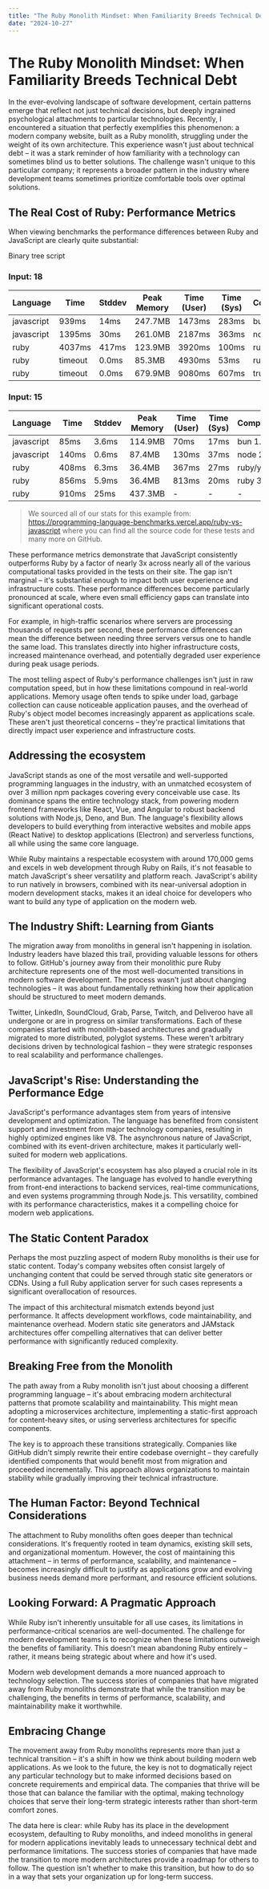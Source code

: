 ```yaml
---
title: "The Ruby Monolith Mindset: When Familiarity Breeds Technical Debt"
date: "2024-10-27"
---
```


# The Ruby Monolith Mindset: When Familiarity Breeds Technical Debt

In the ever-evolving landscape of software development, certain patterns emerge that reflect not just technical decisions, but deeply ingrained psychological attachments to particular technologies. Recently, I encountered a situation that perfectly exemplifies this phenomenon: a modern company website, built as a Ruby monolith, struggling under the weight of its own architecture. This experience wasn't just about technical debt – it was a stark reminder of how familiarity with a technology can sometimes blind us to better solutions. The challenge wasn't unique to this particular company; it represents a broader pattern in the industry where development teams sometimes prioritize comfortable tools over optimal solutions.

## The Real Cost of Ruby: Performance Metrics

When viewing benchmarks the performance differences between Ruby and JavaScript are clearly quite substantial:

Binary tree script

### Input: 18
| Language | Time | Stddev | Peak Memory | Time (User) | Time (Sys) | Compiler/Runtime |
|----------|------|--------|-------------|-------------|------------|------------------|
| javascript | 939ms | 14ms | 247.7MB | 1473ms | 283ms | bun 1.0.25 |
| javascript | 1395ms | 30ms | 261.0MB | 2187ms | 363ms | node 21.6.1 |
| ruby | 4037ms | 417ms | 123.9MB | 3920ms | 100ms | ruby/yjit 3.3.0 |
| ruby | timeout | 0.0ms | 85.3MB | 4930ms | 53ms | ruby 3.3.0 |
| ruby | timeout | 0.0ms | 679.9MB | 9080ms | 607ms | truffleruby 23.1.2 |

### Input: 15
| Language | Time | Stddev | Peak Memory | Time (User) | Time (Sys) | Compiler/Runtime |
|----------|------|--------|-------------|-------------|------------|------------------|
| javascript | 85ms | 3.6ms | 114.9MB | 70ms | 17ms | bun 1.0.25 |
| javascript | 140ms | 0.6ms | 87.4MB | 130ms | 37ms | node 21.6.1 |
| ruby | 408ms | 6.3ms | 36.4MB | 367ms | 27ms | ruby/yjit 3.3.0 |
| ruby | 856ms | 5.9ms | 36.4MB | 813ms | 20ms | ruby 3.3.0 |
| ruby | 910ms | 25ms | 437.3MB | - | - | - |


> We sourced all of our stats for this example from: https://programming-language-benchmarks.vercel.app/ruby-vs-javascript where you can find all the source code for these tests and many more on GitHub.


These performance metrics demonstrate that JavaScript consistently outperforms Ruby by a factor of nearly 3x across nearly all of the various computational tasks provided in the tests on their site. The gap isn't marginal – it's substantial enough to impact both user experience and infrastructure costs. These performance differences become particularly pronounced at scale, where even small efficiency gaps can translate into significant operational costs.

For example, in high-traffic scenarios where servers are processing thousands of requests per second, these performance differences can mean the difference between needing three servers versus one to handle the same load. This translates directly into higher infrastructure costs, increased maintenance overhead, and potentially degraded user experience during peak usage periods.

The most telling aspect of Ruby's performance challenges isn't just in raw computation speed, but in how these limitations compound in real-world applications. Memory usage often tends to spike under load, garbage collection can cause noticeable application pauses, and the overhead of Ruby's object model becomes increasingly apparent as applications scale. These aren't just theoretical concerns – they're practical limitations that directly impact user experience and infrastructure costs.

## Addressing the ecosystem

JavaScript stands as one of the most versatile and well-supported programming languages in the industry, with an unmatched ecosystem of over 3 million npm packages covering every conceivable use case. Its dominance spans the entire technology stack, from powering modern frontend frameworks like React, Vue, and Angular to robust backend solutions with Node.js, Deno, and Bun. The language's flexibility allows developers to build everything from interactive websites and mobile apps (React Native) to desktop applications (Electron) and serverless functions, all while using the same core language.

While Ruby maintains a respectable ecosystem with around 170,000 gems and excels in web development through Ruby on Rails, it's not feasable to match JavaScript's sheer versatility and platform reach. JavaScript's ability to run natively in browsers, combined with its near-universal adoption in modern development stacks, makes it an ideal choice for developers who want to build any type of application on the modern web.

## The Industry Shift: Learning from Giants

The migration away from monoliths in general isn't happening in isolation. Industry leaders have blazed this trail, providing valuable lessons for others to follow. GitHub's journey away from their monolithic pure Ruby architecture represents one of the most well-documented transitions in modern software development. The process wasn't just about changing technologies – it was about fundamentally rethinking how their application should be structured to meet modern demands.

Twitter, LinkedIn, SoundCloud, Grab, Parse, Twitch, and Deliveroo have all undergone or are in progress on similar transformations. Each of these companies started with monolith-based architectures and gradually migrated to more distributed, polyglot systems. These weren't arbitrary decisions driven by technological fashion – they were strategic responses to real scalability and performance challenges.

## JavaScript's Rise: Understanding the Performance Edge

JavaScript's performance advantages stem from years of intensive development and optimization. The language has benefited from consistent support and investment from major technology companies, resulting in highly optimized engines like V8. The asynchronous nature of JavaScript, combined with its event-driven architecture, makes it particularly well-suited for modern web applications.

The flexibility of JavaScript's ecosystem has also played a crucial role in its performance advantages. The language has evolved to handle everything from front-end interactions to backend services, real-time communications, and even systems programming through Node.js. This versatility, combined with its performance characteristics, makes it a compelling choice for modern web applications.

## The Static Content Paradox

Perhaps the most puzzling aspect of modern Ruby monoliths is their use for static content. Today's company websites often consist largely of unchanging content that could be served through static site generators or CDNs. Using a full Ruby application server for such cases represents a significant overallocation of resources.

The impact of this architectural mismatch extends beyond just performance. It affects development workflows, code maintainability, and maintenance overhead. Modern static site generators and JAMstack architectures offer compelling alternatives that can deliver better performance with significantly reduced complexity.

## Breaking Free from the Monolith

The path away from a Ruby monolith isn't just about choosing a different programming language – it's about embracing modern architectural patterns that promote scalability and maintainability. This might mean adopting a microservices architecture, implementing a static-first approach for content-heavy sites, or using serverless architectures for specific components.

The key is to approach these transitions strategically. Companies like GitHub didn't simply rewrite their entire codebase overnight – they carefully identified components that would benefit most from migration and proceeded incrementally. This approach allows organizations to maintain stability while gradually improving their technical infrastructure.

## The Human Factor: Beyond Technical Considerations

The attachment to Ruby monoliths often goes deeper than technical considerations. It's frequently rooted in team dynamics, existing skill sets, and organizational momentum. However, the cost of maintaining this attachment – in terms of performance, scalability, and maintenance – becomes increasingly difficult to justify as applications grow and evolving business needs demand more performant, and resource efficient solutions.

## Looking Forward: A Pragmatic Approach

While Ruby isn't inherently unsuitable for all use cases, its limitations in performance-critical scenarios are well-documented. The challenge for modern development teams is to recognize when these limitations outweigh the benefits of familiarity. This doesn't mean abandoning Ruby entirely – rather, it means being strategic about where and how it's used.

Modern web development demands a more nuanced approach to technology selection. The success stories of companies that have migrated away from Ruby monoliths demonstrate that while the transition may be challenging, the benefits in terms of performance, scalability, and maintainability make it worthwhile.

## Embracing Change

The movement away from Ruby monoliths represents more than just a technical transition – it's a shift in how we think about building modern web applications. As we look to the future, the key is not to dogmatically reject any particular technology but to make informed decisions based on concrete requirements and empirical data. The companies that thrive will be those that can balance the familiar with the optimal, making technology choices that serve their long-term strategic interests rather than short-term comfort zones.

The data here is clear: while Ruby has its place in the development ecosystem, defaulting to Ruby monoliths, and indeed monoliths in general for modern applications inevitably leads to unnecessary technical debt and performance limitations. The success stories of companies that have made the transition to more modern architectures provide a roadmap for others to follow. The question isn't whether to make this transition, but how to do so in a way that sets your organization up for long-term success.
